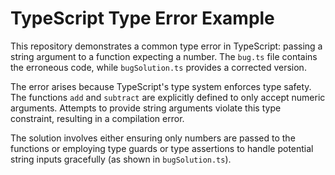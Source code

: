 # TypeScript Type Error Example

This repository demonstrates a common type error in TypeScript: passing a string argument to a function expecting a number.  The `bug.ts` file contains the erroneous code, while `bugSolution.ts` provides a corrected version.

The error arises because TypeScript's type system enforces type safety. The functions `add` and `subtract` are explicitly defined to only accept numeric arguments.  Attempts to provide string arguments violate this type constraint, resulting in a compilation error.

The solution involves either ensuring only numbers are passed to the functions or employing type guards or type assertions to handle potential string inputs gracefully (as shown in `bugSolution.ts`).